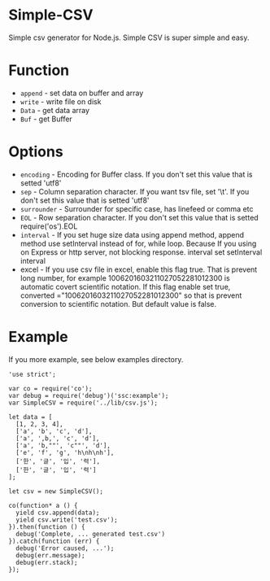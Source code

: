 Simple-CSV
====

Simple csv generator for Node.js. Simple CSV is super simple and easy.

# Function
* `append` - set data on buffer and array
* `write` - write file on disk
* `Data` - get data array 
* `Buf` - get Buffer

# Options
* `encoding` - Encoding for Buffer class. If you don't set this value that is setted 'utf8'
* `sep` - Column separation character. If you want tsv file, set '\t'. If you don't set this value
that is setted 'utf8'
* `surrounder` - Surrounder for specific case, has linefeed or comma etc
* `EOL` - Row separation character. If you don't set this value that is setted require('os').EOL
* `interval` - If you set huge size data using append method, append method use setInterval
instead of for, while loop. Because If you using on Express or http server, not blocking response.
interval set setInterval interval
* excel - If you use csv file in excel, enable this flag true. That is prevent long number,
for example 1006201603211027052281012300 is automatic covert scientific notation. If
this flag enable set true, converted ="1006201603211027052281012300" so that is prevent
conversion to scientific notation. But default value is false.

# Example
If you more example, see below examples directory.
```
'use strict';

var co = require('co');
var debug = require('debug')('ssc:example');
var SimpleCSV = require('../lib/csv.js');

let data = [
  [1, 2, 3, 4],
  ['a', 'b', 'c', 'd'],
  ['a', ',b,', 'c', 'd'],
  ['a', 'b,""', 'c""', 'd'],
  ['e', 'f', 'g', 'h\nh\nh'],
  ['한', '글', '입', '력'],
  ['한', '글', '입', '력']
];

let csv = new SimpleCSV();

co(function* a () {
  yield csv.append(data);
  yield csv.write('test.csv');
}).then(function () {
  debug('Complete, ... generated test.csv')
}).catch(function (err) {
  debug('Error caused, ...');
  debug(err.message);
  debug(err.stack);
});
```

